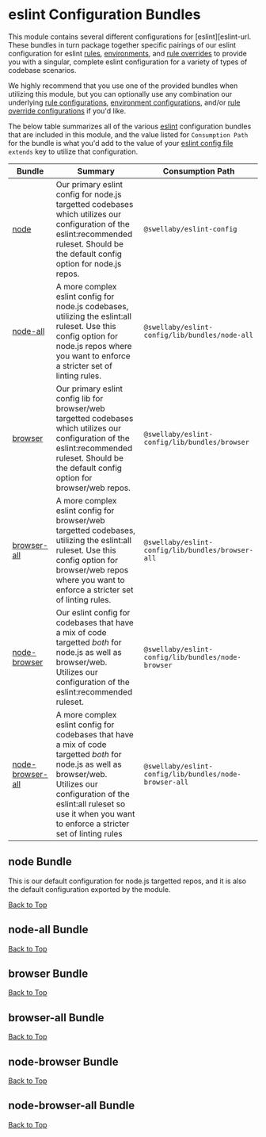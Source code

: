 # eslint Configuration Bundles
This module contains several different configurations for [eslint][eslint-url. These bundles in turn package together specific pairings of our eslint configuration for eslint [rules][rules-doc], [environments][environments-doc], and [rule overrides][overrides-doc] to provide you with a singular, complete eslint configuration for a variety of types of codebase scenarios. 

We highly recommend that you use one of the provided bundles when utilizing this module, but you can optionally use any combination our underlying [rule configurations][rules-doc], [environment configurations][environments-doc], and/or [rule override configurations][overrides-doc] if you'd like.

The below table summarizes all of the various [eslint][eslint-url] configuration bundles that are included in this module, and the value listed for `Consumption Path` for the bundle is what you'd add to the value of your [eslint config file][eslint-config-files-url] `extends` key to utilize that configuration. 

| Bundle | Summary | Consumption Path |
|-------------|-------------|----------|
| [node][node-section] | Our primary eslint config for node.js targetted codebases which utilizes our configuration of the eslint:recommended ruleset. Should be the default config option for node.js repos. | `@swellaby/eslint-config` |  
| [node-all][node-all-section] | A more complex eslint config for node.js codebases, utilizing the eslint:all ruleset. Use this config option for node.js repos where you want to enforce a stricter set of linting rules. | `@swellaby/eslint-config/lib/bundles/node-all` |
| [browser][browser-section] | Our primary eslint config lib for browser/web targetted codebases which utilizes our configuration of the eslint:recommended ruleset. Should be the default config option for browser/web repos. | `@swellaby/eslint-config/lib/bundles/browser` | 
| [browser-all][browser-all-section] | A more complex eslint config for browser/web targetted codebases, utilizing the eslint:all ruleset. Use this config option for browser/web repos where you want to enforce a stricter set of linting rules. | `@swellaby/eslint-config/lib/bundles/browser-all` |
| [node-browser][node-browser-section] | Our eslint config for codebases that have a mix of code targetted *both* for node.js as well as browser/web. Utilizes our configuration of the eslint:recommended ruleset. | `@swellaby/eslint-config/lib/bundles/node-browser` | 
| [node-browser-all][node-browser-all-section] | A more complex eslint config for codebases that have a mix of code targetted *both* for node.js as well as browser/web. Utilizes our configuration of the eslint:all ruleset so use it when you want to enforce a stricter set of linting rules | `@swellaby/eslint-config/lib/bundles/node-browser-all` | 

## node Bundle
This is our default configuration for node.js targetted repos, and it is also the default configuration exported by the module. 

[Back to Top][top-section]

## node-all Bundle

[Back to Top][top-section]

## browser Bundle

[Back to Top][top-section]

## browser-all Bundle

[Back to Top][top-section]

## node-browser Bundle

[Back to Top][top-section]

## node-browser-all Bundle

[Back to Top][top-section]

[top-section]: #eslint-configuration-bundles
[node-section]: #node-bundle
[node-all-section]: #node-all-bundle
[browser-section]: #browser-bundle
[browser-all-section]: #browser-all-bundle
[node-browser-section]: #node-browser-bundle
[node-browser-all-section]: #node-browser-all-bundle
[rules-doc]: ./RULES.md
[environments-doc]: ./ENVIRONMENTS.md
[overrides-doc]: ./OVERRIDES.md
[eslint-url]: https://eslint.org/
[eslint-config-files-url]: https://eslint.org/docs/user-guide/configuring#using-configuration-files